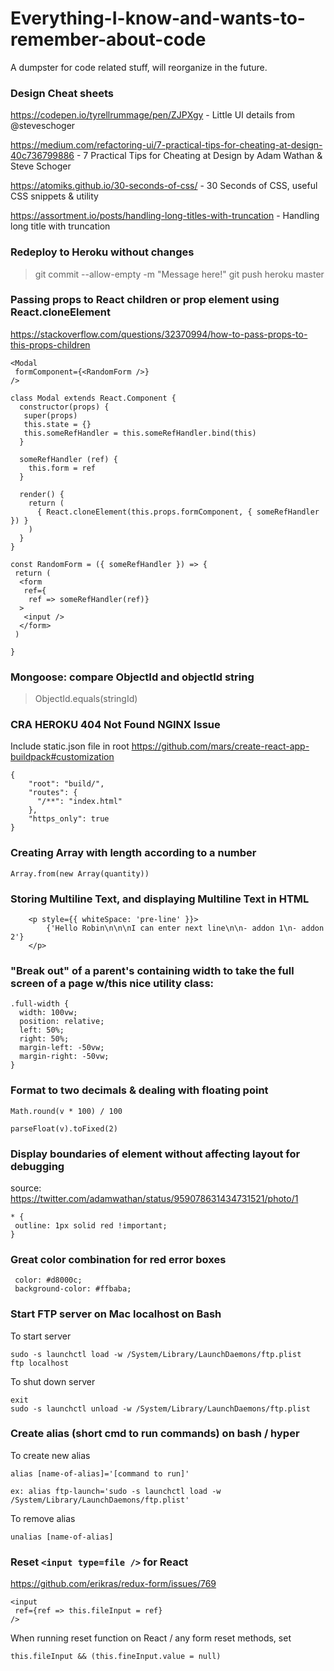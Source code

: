 # Everything-I-know-and-wants-to-remember-about-code
A dumpster for code related stuff, will reorganize in the future.

### Design Cheat sheets
https://codepen.io/tyrellrummage/pen/ZJPXgy - Little UI details from @steveschoger

https://medium.com/refactoring-ui/7-practical-tips-for-cheating-at-design-40c736799886 - 7 Practical Tips for Cheating at Design by Adam Wathan & Steve Schoger

https://atomiks.github.io/30-seconds-of-css/ - 30 Seconds of CSS, useful CSS snippets & utility

https://assortment.io/posts/handling-long-titles-with-truncation - Handling long title with truncation


### Redeploy to Heroku without changes
> git commit --allow-empty -m "Message here!"
> git push heroku master

### Passing props to React children or prop element using React.cloneElement
https://stackoverflow.com/questions/32370994/how-to-pass-props-to-this-props-children
```
<Modal
 formComponent={<RandomForm />}
/>

class Modal extends React.Component {
  constructor(props) {
   super(props)
   this.state = {}
   this.someRefHandler = this.someRefHandler.bind(this)
  }

  someRefHandler (ref) {
    this.form = ref
  }

  render() {
    return (
      { React.cloneElement(this.props.formComponent, { someRefHandler }) }
    )
  }
}

const RandomForm = ({ someRefHandler }) => {
 return (
  <form
   ref={
    ref => someRefHandler(ref)}
  >
   <input />
  </form>
 )
         
}
```

### Mongoose: compare ObjectId and objectId string
> ObjectId.equals(stringId)


### CRA HEROKU 404 Not Found NGINX Issue
Include static.json file in root https://github.com/mars/create-react-app-buildpack#customization

```
{ 
	"root": "build/",
 	"routes": {
	  "/**": "index.html"
	},
	"https_only": true
}

```

### Creating Array with length according to a number
```
Array.from(new Array(quantity))
```

### Storing Multiline Text, and displaying Multiline Text in HTML
```
	<p style={{ whiteSpace: 'pre-line' }}>
		{'Hello Robin\n\n\nI can enter next line\n\n- addon 1\n- addon 2'}
	</p>
```

### "Break out" of a parent's containing width to take the full screen of a page w/this nice utility class:

```
.full-width {
  width: 100vw;
  position: relative;
  left: 50%;
  right: 50%;
  margin-left: -50vw;
  margin-right: -50vw;
}
```

### Format to two decimals & dealing with floating point
```
Math.round(v * 100) / 100

parseFloat(v).toFixed(2)
```

### Display boundaries of element without affecting layout for debugging
source: https://twitter.com/adamwathan/status/959078631434731521/photo/1
```
* {
 outline: 1px solid red !important;
}

```

### Great color combination for red error boxes
```
 color: #d8000c;
 background-color: #ffbaba;
```

### Start FTP server on Mac localhost on Bash
To start server
```
sudo -s launchctl load -w /System/Library/LaunchDaemons/ftp.plist
ftp localhost
```

To shut down server
```
exit
sudo -s launchctl unload -w /System/Library/LaunchDaemons/ftp.plist
```

### Create alias (short cmd to run commands) on bash / hyper 
To create new alias
```
alias [name-of-alias]='[command to run]'

ex: alias ftp-launch='sudo -s launchctl load -w /System/Library/LaunchDaemons/ftp.plist'

```

To remove alias
```
unalias [name-of-alias]
```

### Reset `<input type=file />` for React

https://github.com/erikras/redux-form/issues/769
```
<input
 ref={ref => this.fileInput = ref}
/>
```

When running reset function on React / any form reset methods, set
```
this.fileInput && (this.fineInput.value = null)
```
